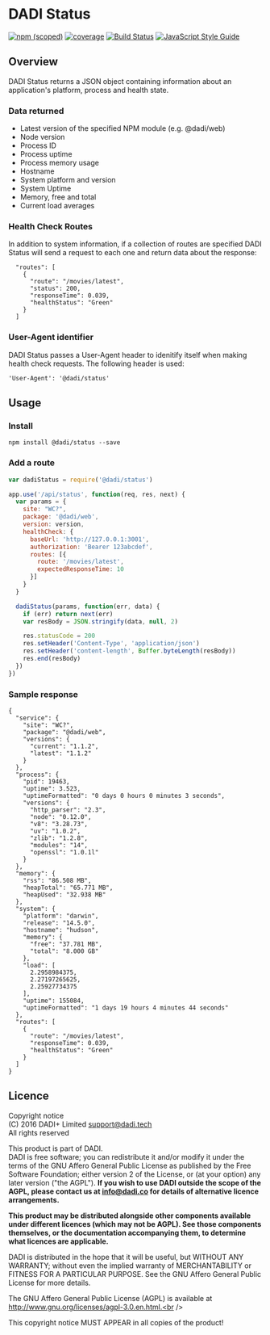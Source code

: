 # DADI Status

[![npm (scoped)](https://img.shields.io/npm/v/@dadi/status.svg?maxAge=10800&style=flat-square)](https://www.npmjs.com/package/@dadi/status)
[![coverage](https://img.shields.io/badge/coverage-100%25-brightgreen.svg?style=flat-square)](https://github.com/dadi/status)
[![Build Status](https://travis-ci.org/dadi/status.svg?branch=master)](https://travis-ci.org/dadi/status)
[![JavaScript Style Guide](https://img.shields.io/badge/code%20style-standard-brightgreen.svg?style=flat-square)](http://standardjs.com/)

## Overview

DADI Status returns a JSON object containing information about an application's platform, process and health state.

### Data returned

* Latest version of the specified NPM module (e.g. @dadi/web)
* Node version
* Process ID
* Process uptime
* Process memory usage
* Hostname
* System platform and version
* System Uptime
* Memory, free and total
* Current load averages

### Health Check Routes

In addition to system information, if a collection of routes are specified DADI Status will send a request to each
one and return data about the response:

```
  "routes": [
    {
      "route": "/movies/latest",
      "status": 200,
      "responseTime": 0.039,
      "healthStatus": "Green"
    }
  ]
```

### User-Agent identifier

DADI Status passes a User-Agent header to idenitify itself when making health check requests. The following header is used:

```
'User-Agent': '@dadi/status'
```

## Usage

### Install

```
npm install @dadi/status --save
```

### Add a route

```js
var dadiStatus = require('@dadi/status')

app.use('/api/status', function(req, res, next) {
  var params = {
    site: "WC?",
    package: '@dadi/web',
    version: version,
    healthCheck: {
      baseUrl: 'http://127.0.0.1:3001',
      authorization: 'Bearer 123abcdef',
      routes: [{
        route: '/movies/latest',
        expectedResponseTime: 10
      }]
    }
  }

  dadiStatus(params, function(err, data) {
    if (err) return next(err)
    var resBody = JSON.stringify(data, null, 2)

    res.statusCode = 200
    res.setHeader('Content-Type', 'application/json')
    res.setHeader('content-length', Buffer.byteLength(resBody))
    res.end(resBody)
  })
})
```

### Sample response

```
{
  "service": {
    "site": "WC?",
    "package": "@dadi/web",
    "versions": {
      "current": "1.1.2",
      "latest": "1.1.2"
    }
  },
  "process": {
    "pid": 19463,
    "uptime": 3.523,
    "uptimeFormatted": "0 days 0 hours 0 minutes 3 seconds",
    "versions": {
      "http_parser": "2.3",
      "node": "0.12.0",
      "v8": "3.28.73",
      "uv": "1.0.2",
      "zlib": "1.2.8",
      "modules": "14",
      "openssl": "1.0.1l"
    }
  },
  "memory": {
    "rss": "86.508 MB",
    "heapTotal": "65.771 MB",
    "heapUsed": "32.938 MB"
  },
  "system": {
    "platform": "darwin",
    "release": "14.5.0",
    "hostname": "hudson",
    "memory": {
      "free": "37.781 MB",
      "total": "8.000 GB"
    },
    "load": [
      2.2958984375,
      2.27197265625,
      2.25927734375
    ],
    "uptime": 155084,
    "uptimeFormatted": "1 days 19 hours 4 minutes 44 seconds"
  },
  "routes": [
    {
      "route": "/movies/latest",
      "responseTime": 0.039,
      "healthStatus": "Green"
    }
  ]
}
```

## Licence

Copyright notice<br />
(C) 2016 DADI+ Limited <support@dadi.tech><br />
All rights reserved

This product is part of DADI.<br />
DADI is free software; you can redistribute it and/or modify
it under the terms of the GNU Affero General Public License as
published by the Free Software Foundation; either version 2 of
the License, or (at your option) any later version ("the AGPL").
**If you wish to use DADI outside the scope of the AGPL, please
contact us at info@dadi.co for details of alternative licence
arrangements.**

**This product may be distributed alongside other components
available under different licences (which may not be AGPL). See
those components themselves, or the documentation accompanying
them, to determine what licences are applicable.**

DADI is distributed in the hope that it will be useful,
but WITHOUT ANY WARRANTY; without even the implied warranty of
MERCHANTABILITY or FITNESS FOR A PARTICULAR PURPOSE.  See the
GNU Affero General Public License for more details.

The GNU Affero General Public License (AGPL) is available at
http://www.gnu.org/licenses/agpl-3.0.en.html.<br />

This copyright notice MUST APPEAR in all copies of the product!
